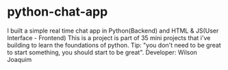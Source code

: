 # python-chat-app
I built a simple real time chat app in Python(Backend) and HTML & JS(User Interface - Frontend)
This is a project is part of 35 mini projects that i've building to learn the foundations of python.
Tip: "you don't need to be great to start something, you should start to be great".
Developer: Wilson Joaquim